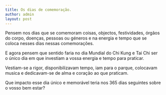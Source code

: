 ```yaml
---
title: Os dias de comemoração.
author: admin
layout: post
---
```

Pensem nos dias que se comemoram coisas, objectos, festividades, órgãos do corpo, doenças, pessoas ou géneros e na energia e tempo que se coloca nesses dias nessas comemorações.

E agora pensem que sentido faria no dia Mundial do Chi Kung e Tai Chi ser o único dia em que investiam a vossa energia e tempo para praticar. 

Vestiam-se a rigor, disponibilizavam tempo, iam para o parque, colocavam musica e dedicavam-se de alma e coração ao que praticam. 

Que impacto esse dia único e memorável teria nos 365 dias seguintes sobre o vosso bem estar?
